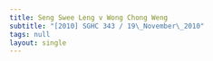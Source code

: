 ```yaml
---
title: Seng Swee Leng v Wong Chong Weng
subtitle: "[2010] SGHC 343 / 19\_November\_2010"
tags: null
layout: single
---
```


